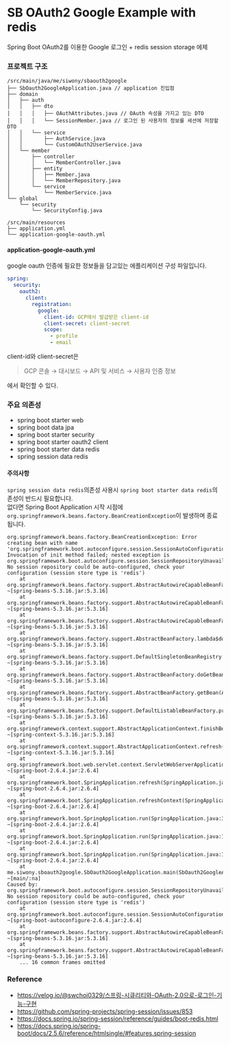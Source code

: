 # SB OAuth2 Google Example with redis

Spring Boot OAuth2를 이용한 Google 로그인 + redis session storage 에제

### 프로젝트 구조
```tree
/src/main/java/me/siwony/sbaouth2google
├── SbOauth2GoogleApplication.java // application 진입점
├── domain
│   ├── auth
│   │   ├── dto
│   │   │   ├── OAuthAttributes.java // OAuth 속성을 가지고 있는 DTO
│   │   │   └── SessionMember.java // 로그인 된 사용자의 정보를 세션에 저장할 DTO
│   │   └── service
│   │       ├── AuthService.java
│   │       └── CustomOAuth2UserService.java
│   └── member
│       ├── controller
│       │   └── MemberController.java
│       ├── entity
│       │   ├── Member.java
│       │   └── MemberRepository.java
│       └── service
│           └── MemberService.java
└── global
    └── security
        └── SecurityConfig.java
        
/src/main/resources
├── application.yml
└── application-google-oauth.yml
```

#### application-google-oauth.yml
google oauth 인증에 필요한 정보들을 담고있는 에플리케이션 구성 파일입니다.

```yml
spring:
  security:
    oauth2:
      client:
        registration:
          google:
            client-id: GCP에서 발급받은 client-id
            client-secret: client-secret
            scope:
              - profile
              - email
```
client-id와 client-secret은 
> GCP 콘솔 &rarr; 대시보드 &rarr; API 및 서비스 &rarr; 사용자 인증 정보 
 
에서 확인할 수 있다.
### 주요 의존성
- spring boot starter web
- spring boot data jpa
- spring boot starter security
- spring boot starter oauth2 client
- spring boot starter data redis
- spring session data redis

#### 주의사항
`spring session data redis`의존성 사용시 `spring boot starter data redis`의존성이 반드시 필요합니다.  
없다면 Spring Boot Application 시작 시점에 `org.springframework.beans.factory.BeanCreationException`이 발생하며 종료됩니다.

```log
org.springframework.beans.factory.BeanCreationException: Error creating bean with name 'org.springframework.boot.autoconfigure.session.SessionAutoConfiguration$ServletSessionRepositoryValidator': Invocation of init method failed; nested exception is org.springframework.boot.autoconfigure.session.SessionRepositoryUnavailableException: No session repository could be auto-configured, check your configuration (session store type is 'redis')
	at org.springframework.beans.factory.support.AbstractAutowireCapableBeanFactory.initializeBean(AbstractAutowireCapableBeanFactory.java:1804) ~[spring-beans-5.3.16.jar:5.3.16]
	at org.springframework.beans.factory.support.AbstractAutowireCapableBeanFactory.doCreateBean(AbstractAutowireCapableBeanFactory.java:620) ~[spring-beans-5.3.16.jar:5.3.16]
	at org.springframework.beans.factory.support.AbstractAutowireCapableBeanFactory.createBean(AbstractAutowireCapableBeanFactory.java:542) ~[spring-beans-5.3.16.jar:5.3.16]
	at org.springframework.beans.factory.support.AbstractBeanFactory.lambda$doGetBean$0(AbstractBeanFactory.java:335) ~[spring-beans-5.3.16.jar:5.3.16]
	at org.springframework.beans.factory.support.DefaultSingletonBeanRegistry.getSingleton(DefaultSingletonBeanRegistry.java:234) ~[spring-beans-5.3.16.jar:5.3.16]
	at org.springframework.beans.factory.support.AbstractBeanFactory.doGetBean(AbstractBeanFactory.java:333) ~[spring-beans-5.3.16.jar:5.3.16]
	at org.springframework.beans.factory.support.AbstractBeanFactory.getBean(AbstractBeanFactory.java:208) ~[spring-beans-5.3.16.jar:5.3.16]
	at org.springframework.beans.factory.support.DefaultListableBeanFactory.preInstantiateSingletons(DefaultListableBeanFactory.java:953) ~[spring-beans-5.3.16.jar:5.3.16]
	at org.springframework.context.support.AbstractApplicationContext.finishBeanFactoryInitialization(AbstractApplicationContext.java:918) ~[spring-context-5.3.16.jar:5.3.16]
	at org.springframework.context.support.AbstractApplicationContext.refresh(AbstractApplicationContext.java:583) ~[spring-context-5.3.16.jar:5.3.16]
	at org.springframework.boot.web.servlet.context.ServletWebServerApplicationContext.refresh(ServletWebServerApplicationContext.java:145) ~[spring-boot-2.6.4.jar:2.6.4]
	at org.springframework.boot.SpringApplication.refresh(SpringApplication.java:740) ~[spring-boot-2.6.4.jar:2.6.4]
	at org.springframework.boot.SpringApplication.refreshContext(SpringApplication.java:415) ~[spring-boot-2.6.4.jar:2.6.4]
	at org.springframework.boot.SpringApplication.run(SpringApplication.java:303) ~[spring-boot-2.6.4.jar:2.6.4]
	at org.springframework.boot.SpringApplication.run(SpringApplication.java:1312) ~[spring-boot-2.6.4.jar:2.6.4]
	at org.springframework.boot.SpringApplication.run(SpringApplication.java:1301) ~[spring-boot-2.6.4.jar:2.6.4]
	at me.siwony.sboauth2google.SbOauth2GoogleApplication.main(SbOauth2GoogleApplication.java:10) ~[main/:na]
Caused by: org.springframework.boot.autoconfigure.session.SessionRepositoryUnavailableException: No session repository could be auto-configured, check your configuration (session store type is 'redis')
	at org.springframework.boot.autoconfigure.session.SessionAutoConfiguration$AbstractSessionRepositoryValidator.afterPropertiesSet(SessionAutoConfiguration.java:315) ~[spring-boot-autoconfigure-2.6.4.jar:2.6.4]
	at org.springframework.beans.factory.support.AbstractAutowireCapableBeanFactory.invokeInitMethods(AbstractAutowireCapableBeanFactory.java:1863) ~[spring-beans-5.3.16.jar:5.3.16]
	at org.springframework.beans.factory.support.AbstractAutowireCapableBeanFactory.initializeBean(AbstractAutowireCapableBeanFactory.java:1800) ~[spring-beans-5.3.16.jar:5.3.16]
	... 16 common frames omitted
```

### Reference
- https://velog.io/@swchoi0329/스프링-시큐리티와-OAuth-2.0으로-로그인-기능-구현
- https://github.com/spring-projects/spring-session/issues/853
- https://docs.spring.io/spring-session/reference/guides/boot-redis.html
- https://docs.spring.io/spring-boot/docs/2.5.6/reference/htmlsingle/#features.spring-session
